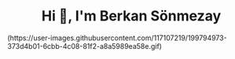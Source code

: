 <h1 align="center">Hi 👋, I'm Berkan Sönmezay</h1>
(https://user-images.githubusercontent.com/117107219/199794973-373d4b01-6cbb-4c08-81f2-a8a5989ea58e.gif)
